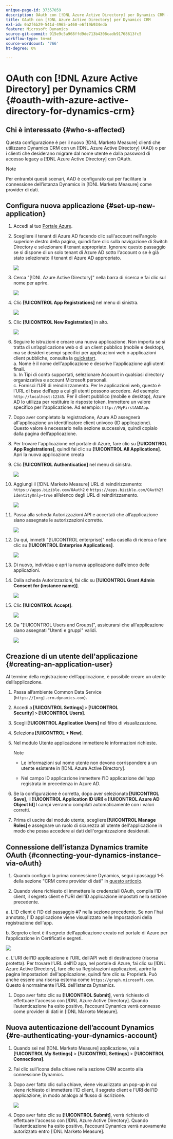```yaml
---
unique-page-id: 37357059
description: OAuth con [!DNL Azure Active Directory] per Dynamics CRM - [!DNL Marketo Measure]
title: OAuth con [!DNL Azure Active Directory] per Dynamics CRM
exl-id: 0a2f6b29-541d-4965-a460-e6f19b934edb
feature: Microsoft Dynamics
source-git-commit: 915e9c5a968ffd9de713b4308cadb91768613fc5
workflow-type: tm+mt
source-wordcount: '766'
ht-degree: 0%

---
```


# OAuth con [!DNL Azure Active Directory] per Dynamics CRM {#oauth-with-azure-active-directory-for-dynamics-crm}

## Chi è interessato {#who-s-affected}

Questa configurazione è per il nuovo [!DNL Marketo Measure] clienti che utilizzano Dynamics CRM con un [!DNL Azure Active Directory] (AAD) o per i clienti che desiderano migrare dal nome utente e dalla password di accesso legacy a [!DNL Azure Active Directory] con OAuth.

>[!NOTE]
>
>Per entrambi questi scenari, AAD è configurato qui per facilitare la connessione dell’istanza Dynamics in [!DNL Marketo Measure] come provider di dati.

## Configura nuova applicazione {#set-up-new-application}

1. Accedi al tuo [Portale Azure](https://portal.azure.com/#home).

1. Scegliere il tenant di Azure AD facendo clic sull&#39;account nell&#39;angolo superiore destro della pagina, quindi fare clic sulla navigazione di Switch Directory e selezionare il tenant appropriato. Ignorare questo passaggio se si dispone di un solo tenant di Azure AD sotto l&#39;account o se è già stato selezionato il tenant di Azure AD appropriato.

   ![](assets/setup-2.png)

1. Cerca &quot;[!DNL Azure Active Directory]&quot; nella barra di ricerca e fai clic sul nome per aprire.

   ![](assets/setup-3.png)

1. Clic **[!UICONTROL App Registrations]** nel menu di sinistra.

   ![](assets/setup-4.png)

1. Clic **[!UICONTROL New Registration]** in alto.

   ![](assets/setup-5.png)

1. Seguire le istruzioni e creare una nuova applicazione. Non importa se si tratta di un’applicazione web o di un client pubblico (mobile e desktop), ma se desideri esempi specifici per applicazioni web o applicazioni client pubbliche, consulta la [quickstart](https://docs.microsoft.com/en-us/azure/active-directory/develop/v1-overview).\
   a. Nome è il nome dell&#39;applicazione e descrive l&#39;applicazione agli utenti finali.\
   b. In Tipi di conto supportati, selezionare Account in qualsiasi directory organizzativa e account Microsoft personali.\
   c. Fornisci l’URI di reindirizzamento. Per le applicazioni web, questo è l’URL di base dell’app a cui gli utenti possono accedere. Ad esempio: `http://localhost:12345`. Per il client pubblico (mobile e desktop), Azure AD lo utilizza per restituire le risposte token. Immettere un valore specifico per l&#39;applicazione. Ad esempio: `http://MyFirstAADApp`.

1. Dopo aver completato la registrazione, Azure AD assegnerà all&#39;applicazione un identificatore client univoco (ID applicazione). Questo valore è necessario nella sezione successiva, quindi copialo dalla pagina dell’applicazione.

1. Per trovare l&#39;applicazione nel portale di Azure, fare clic su **[!UICONTROL App Registrations]**, quindi fai clic su **[!UICONTROL All Applications]**. Apri la nuova applicazione creata

1. Clic **[!UICONTROL Authentication]** nel menu di sinistra.

   ![](assets/setup-9.png)

1. Aggiungi il [!DNL Marketo Measure] URL di reindirizzamento: `https://apps.bizible.com/OAuth2` e `https://apps.bizible.com/OAuth2?identityOnly=true` all’elenco degli URL di reindirizzamento.

   ![](assets/setup-10.png)

1. Passa alla scheda Autorizzazioni API e accertati che all’applicazione siano assegnate le autorizzazioni corrette.

   ![](assets/setup-10a.png)

1. Da qui, immetti &quot;[!UICONTROL enterprise]&quot; nella casella di ricerca e fare clic su **[!UICONTROL Enterprise Applications]**.

   ![](assets/setup-11.png)

1. Di nuovo, individua e apri la nuova applicazione dall’elenco delle applicazioni.

1. Dalla scheda Autorizzazioni, fai clic su **[!UICONTROL Grant Admin Consent for (instance name)]**.

   ![](assets/setup-13a.png)

1. Clic **[!UICONTROL Accept]**.

   ![](assets/setup-13b.png)

1. Da &quot;[!UICONTROL Users and Groups]&quot;, assicurarsi che all&#39;applicazione siano assegnati &quot;Utenti e gruppi&quot; validi.

   ![](assets/setup-14.png)

## Creazione di un utente dell&#39;applicazione {#creating-an-application-user}

Al termine della registrazione dell’applicazione, è possibile creare un utente dell’applicazione.

1. Passa all’ambiente Common Data Service (`https://[org].crm.dynamics.com`).

1. Accedi a **[!UICONTROL Settings]** > **[!UICONTROL Security]** > **[!UICONTROL Users]**.

1. Scegli **[!UICONTROL Application Users]** nel filtro di visualizzazione.

1. Seleziona **[!UICONTROL + New]**.

1. Nel modulo Utente applicazione immettere le informazioni richieste.

   >[!NOTE]
   >
   >* Le informazioni sul nome utente non devono corrispondere a un utente esistente in [!DNL Azure Active Directory].
   >
   >* Nel campo ID applicazione immettere l&#39;ID applicazione dell&#39;app registrata in precedenza in Azure AD.

1. Se la configurazione è corretta, dopo aver selezionato **[!UICONTROL Save]**, il **[!UICONTROL Application ID URI]** e **[!UICONTROL Azure AD Object Id]** I campi verranno compilati automaticamente con i valori corretti.

1. Prima di uscire dal modulo utente, scegliere **[!UICONTROL Manage Roles]** e assegnare un ruolo di sicurezza all&#39;utente dell&#39;applicazione in modo che possa accedere ai dati dell&#39;organizzazione desiderati.

## Connessione dell’istanza Dynamics tramite OAuth {#connecting-your-dynamics-instance-via-oAuth}

1. Quando configuri la prima connessione Dynamics, segui i passaggi 1-5 della sezione &quot;CRM come provider di dati&quot; in [questo articolo](/help/marketo-measure-and-dynamics/getting-started-with-marketo-measure-and-dynamics/microsoft-dynamics-crm-installation-guide.md).

1. Quando viene richiesto di immettere le credenziali OAuth, compila l’ID client, il segreto client e l’URI dell’ID applicazione impostati nella sezione precedente.

a. L’ID client è l’ID del passaggio #7 nella sezione precedente. Se non l&#39;hai annotato, l&#39;ID applicazione viene visualizzato nelle Impostazioni della registrazione dell&#39;app.

b. Segreto client è il segreto dell’applicazione creato nel portale di Azure per l’applicazione in Certificati e segreti.

![](assets/creating-2e.png)

c. L’URI dell’ID applicazione è l’URL dell’API web di destinazione (risorsa protetta). Per trovare l’URL dell’ID app, nel portale di Azure, fai clic su [!DNL Azure Active Directory], fare clic su Registrazioni applicazioni, aprire la pagina Impostazioni dell&#39;applicazione, quindi fare clic su Proprietà. Può anche essere una risorsa esterna come `https://graph.microsoft.com`. Questo è normalmente l’URL dell’istanza Dynamics.

1. Dopo aver fatto clic su **[!UICONTROL Submit]**, verrà richiesto di effettuare l&#39;accesso con [!DNL Azure Active Directory]. Quando l’autenticazione ha esito positivo, l’account Dynamics verrà connesso come provider di dati in [!DNL Marketo Measure].

## Nuova autenticazione dell’account Dynamics {#re-authenticating-your-dynamics-account}

1. Quando sei nel [!DNL Marketo Measure] applicazione, vai a **[!UICONTROL My Settings]** > **[!UICONTROL Settings]** > **[!UICONTROL Connections]**.

1. Fai clic sull’icona della chiave nella sezione CRM accanto alla connessione Dynamics.

1. Dopo aver fatto clic sulla chiave, viene visualizzato un pop-up in cui viene richiesto di immettere l&#39;ID client, il segreto client e l&#39;URI dell&#39;ID applicazione, in modo analogo al flusso di iscrizione.

   ![](assets/re-authenticating-3.png)

1. Dopo aver fatto clic su **[!UICONTROL Submit]**, verrà richiesto di effettuare l&#39;accesso con [!DNL Azure Active Directory]. Quando l’autenticazione ha esito positivo, l’account Dynamics verrà nuovamente autorizzato entro [!DNL Marketo Measure].
